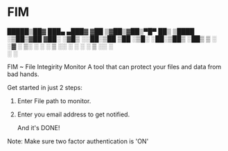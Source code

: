 # FIM

  █████▒██▓ ███▄ ▄███▓
▓██   ▒▓██▒▓██▒▀█▀ ██▒
▒████ ░▒██▒▓██    ▓██░
░▓█▒  ░░██░▒██    ▒██ 
░▒█░   ░██░▒██▒   ░██▒
 ▒ ░   ░▓  ░ ▒░   ░  ░
 ░      ▒ ░░  ░      ░
 ░ ░    ▒ ░░      ░   
        ░         ░   
                      

FIM ~ File Integirity Monitor
A tool that can protect your files and data from bad hands.

Get started in just 2 steps:
1. Enter File path to monitor.
2. Enter you email address to get notified.

    And it's DONE!

Note: Make sure two factor authentication is 'ON'
